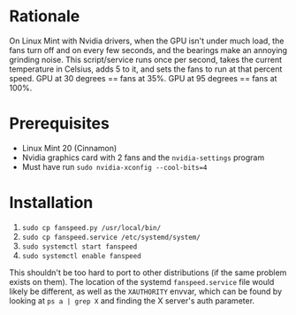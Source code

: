 # Rationale
On Linux Mint with Nvidia drivers, when the GPU isn't under much load, the fans turn off and on every few seconds, and the bearings make an annoying grinding noise. This script/service runs once per second, takes the current temperature in Celsius, adds 5 to it, and sets the fans to run at that percent speed. GPU at 30 degrees == fans at 35%. GPU at 95 degrees == fans at 100%.

# Prerequisites
- Linux Mint 20 (Cinnamon)
- Nvidia graphics card with 2 fans and the `nvidia-settings` program
- Must have run `sudo nvidia-xconfig --cool-bits=4`

# Installation

1. `sudo cp fanspeed.py /usr/local/bin/`
2. `sudo cp fanspeed.service /etc/systemd/system/`
3. `sudo systemctl start fanspeed`
4. `sudo systemctl enable fanspeed`

This shouldn't be too hard to port to other distributions (if the same problem exists on them). The location of the systemd `fanspeed.service` file would likely be different, as well as the `XAUTHORITY` envvar, which can be found by looking at `ps a | grep X` and finding the X server's auth parameter.
